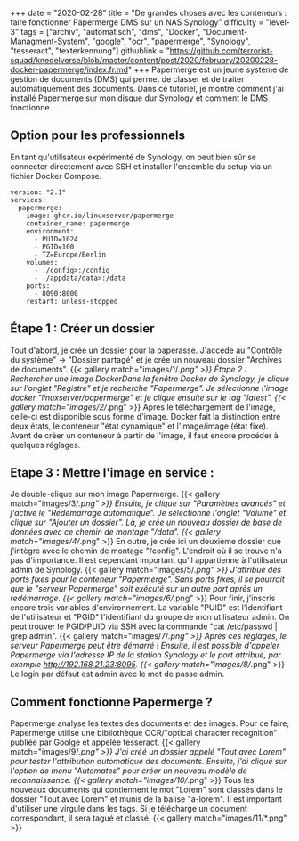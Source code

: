 +++
date = "2020-02-28"
title = "De grandes choses avec les conteneurs : faire fonctionner Papermerge DMS sur un NAS Synology"
difficulty = "level-3"
tags = ["archiv", "automatisch", "dms", "Docker", "Document-Managment-System", "google", "ocr", "papermerge", "Synology", "tesseract", "texterkennung"]
githublink = "https://github.com/terrorist-squad/knedelverse/blob/master/content/post/2020/february/20200228-docker-papermerge/index.fr.md"
+++
Papermerge est un jeune système de gestion de documents (DMS) qui permet de classer et de traiter automatiquement des documents. Dans ce tutoriel, je montre comment j'ai installé Papermerge sur mon disque dur Synology et comment le DMS fonctionne.
## Option pour les professionnels
En tant qu'utilisateur expérimenté de Synology, on peut bien sûr se connecter directement avec SSH et installer l'ensemble du setup via un fichier Docker Compose.
```
version: "2.1"
services:
  papermerge:
    image: ghcr.io/linuxserver/papermerge
    container_name: papermerge
    environment:
      - PUID=1024
      - PGID=100
      - TZ=Europe/Berlin
    volumes:
      - ./config>:/config
      - ./appdata/data>:/data
    ports:
      - 8090:8000
    restart: unless-stopped

```

## Étape 1 : Créer un dossier
Tout d'abord, je crée un dossier pour la paperasse. J'accède au "Contrôle du système" -> "Dossier partagé" et je crée un nouveau dossier "Archives de documents".
{{< gallery match="images/1/*.png" >}}
Étape 2 : Rechercher une image DockerDans la fenêtre Docker de Synology, je clique sur l'onglet "Registre" et je recherche "Papermerge". Je sélectionne l'image docker "linuxserver/papermerge" et je clique ensuite sur le tag "latest".
{{< gallery match="images/2/*.png" >}}
Après le téléchargement de l'image, celle-ci est disponible sous forme d'image. Docker fait la distinction entre deux états, le conteneur "état dynamique" et l'image/image (état fixe). Avant de créer un conteneur à partir de l'image, il faut encore procéder à quelques réglages.
## Etape 3 : Mettre l'image en service :
Je double-clique sur mon image Papermerge.
{{< gallery match="images/3/*.png" >}}
Ensuite, je clique sur "Paramètres avancés" et j'active le "Redémarrage automatique". Je sélectionne l'onglet "Volume" et clique sur "Ajouter un dossier". Là, je crée un nouveau dossier de base de données avec ce chemin de montage "/data".
{{< gallery match="images/4/*.png" >}}
En outre, je crée ici un deuxième dossier que j'intègre avec le chemin de montage "/config". L'endroit où il se trouve n'a pas d'importance. Il est cependant important qu'il appartienne à l'utilisateur admin de Synology.
{{< gallery match="images/5/*.png" >}}
J'attribue des ports fixes pour le conteneur "Papermerge". Sans ports fixes, il se pourrait que le "serveur Papermerge" soit exécuté sur un autre port après un redémarrage.
{{< gallery match="images/6/*.png" >}}
Pour finir, j'inscris encore trois variables d'environnement. La variable "PUID" est l'identifiant de l'utilisateur et "PGID" l'identifiant du groupe de mon utilisateur admin. On peut trouver le PGID/PUID via SSH avec la commande "cat /etc/passwd | grep admin".
{{< gallery match="images/7/*.png" >}}
Après ces réglages, le serveur Papermerge peut être démarré ! Ensuite, il est possible d'appeler Papermerge via l'adresse IP de la station Synology et le port attribué, par exemple http://192.168.21.23:8095.
{{< gallery match="images/8/*.png" >}}
Le login par défaut est admin avec le mot de passe admin.
## Comment fonctionne Papermerge ?
Papermerge analyse les textes des documents et des images. Pour ce faire, Papermerge utilise une bibliothèque OCR/"optical character recognition" publiée par Goolge et appelée tesseract.
{{< gallery match="images/9/*.png" >}}
J'ai créé un dossier appelé "Tout avec Lorem" pour tester l'attribution automatique des documents. Ensuite, j'ai cliqué sur l'option de menu "Automates" pour créer un nouveau modèle de reconnaissance.
{{< gallery match="images/10/*.png" >}}
Tous les nouveaux documents qui contiennent le mot "Lorem" sont classés dans le dossier "Tout avec Lorem" et munis de la balise "a-lorem". Il est important d'utiliser une virgule dans les tags. Si je télécharge un document correspondant, il sera tagué et classé.
{{< gallery match="images/11/*.png" >}}
